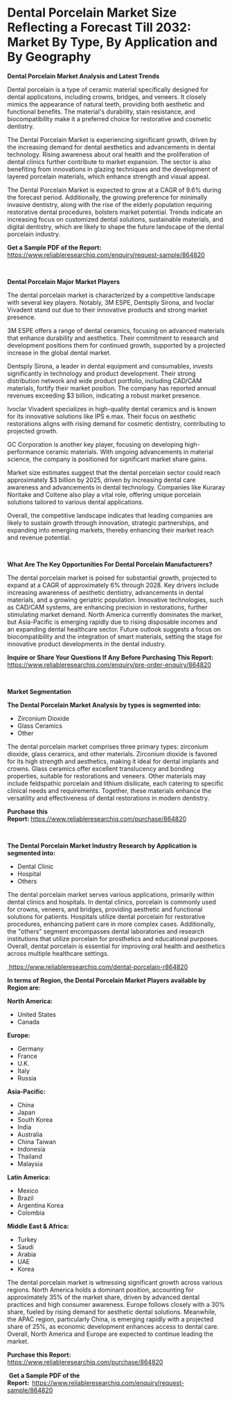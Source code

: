 <p><h1>Dental Porcelain Market Size Reflecting a Forecast Till 2032: Market By Type, By Application and By Geography</h1></p><p><strong>Dental Porcelain Market Analysis and Latest Trends</strong></p>
<p><p>Dental porcelain is a type of ceramic material specifically designed for dental applications, including crowns, bridges, and veneers. It closely mimics the appearance of natural teeth, providing both aesthetic and functional benefits. The material's durability, stain resistance, and biocompatibility make it a preferred choice for restorative and cosmetic dentistry.</p><p>The Dental Porcelain Market is experiencing significant growth, driven by the increasing demand for dental aesthetics and advancements in dental technology. Rising awareness about oral health and the proliferation of dental clinics further contribute to market expansion. The sector is also benefiting from innovations in glazing techniques and the development of layered porcelain materials, which enhance strength and visual appeal.</p><p>The Dental Porcelain Market is expected to grow at a CAGR of 9.6% during the forecast period. Additionally, the growing preference for minimally invasive dentistry, along with the rise of the elderly population requiring restorative dental procedures, bolsters market potential. Trends indicate an increasing focus on customized dental solutions, sustainable materials, and digital dentistry, which are likely to shape the future landscape of the dental porcelain industry.</p></p>
<p><strong>Get a Sample PDF of the Report:&nbsp;</strong> <a href="https://www.reliableresearchiq.com/enquiry/request-sample/864820?utm_campaign=3327&utm_medium=2&utm_source=Github&utm_content=ia&utm_term=13042025&utm_id=dental-porcelain">https://www.reliableresearchiq.com/enquiry/request-sample/864820</a></p>
<p>&nbsp;</p>
<p><strong>Dental Porcelain Major Market Players</strong></p>
<p><p>The dental porcelain market is characterized by a competitive landscape with several key players. Notably, 3M ESPE, Dentsply Sirona, and Ivoclar Vivadent stand out due to their innovative products and strong market presence. </p><p>3M ESPE offers a range of dental ceramics, focusing on advanced materials that enhance durability and aesthetics. Their commitment to research and development positions them for continued growth, supported by a projected increase in the global dental market.</p><p>Dentsply Sirona, a leader in dental equipment and consumables, invests significantly in technology and product development. Their strong distribution network and wide product portfolio, including CAD/CAM materials, fortify their market position. The company has reported annual revenues exceeding $3 billion, indicating a robust market presence.</p><p>Ivoclar Vivadent specializes in high-quality dental ceramics and is known for its innovative solutions like IPS e.max. Their focus on aesthetic restorations aligns with rising demand for cosmetic dentistry, contributing to projected growth.</p><p>GC Corporation is another key player, focusing on developing high-performance ceramic materials. With ongoing advancements in material science, the company is positioned for significant market share gains.</p><p>Market size estimates suggest that the dental porcelain sector could reach approximately $3 billion by 2025, driven by increasing dental care awareness and advancements in dental technology. Companies like Kuraray Noritake and Coltene also play a vital role, offering unique porcelain solutions tailored to various dental applications.</p><p>Overall, the competitive landscape indicates that leading companies are likely to sustain growth through innovation, strategic partnerships, and expanding into emerging markets, thereby enhancing their market reach and revenue potential.</p></p>
<p>&nbsp;</p>
<p><strong>What Are The Key Opportunities For Dental Porcelain Manufacturers?</strong></p>
<p><p>The dental porcelain market is poised for substantial growth, projected to expand at a CAGR of approximately 6% through 2028. Key drivers include increasing awareness of aesthetic dentistry, advancements in dental materials, and a growing geriatric population. Innovative technologies, such as CAD/CAM systems, are enhancing precision in restorations, further stimulating market demand. North America currently dominates the market, but Asia-Pacific is emerging rapidly due to rising disposable incomes and an expanding dental healthcare sector. Future outlook suggests a focus on biocompatibility and the integration of smart materials, setting the stage for innovative product developments in the dental industry.</p></p>
<p><strong>Inquire or Share Your Questions If Any Before Purchasing This Report:</strong> <a href="https://www.reliableresearchiq.com/enquiry/pre-order-enquiry/864820?utm_campaign=3327&utm_medium=2&utm_source=Github&utm_content=ia&utm_term=13042025&utm_id=dental-porcelain">https://www.reliableresearchiq.com/enquiry/pre-order-enquiry/864820</a></p>
<p>&nbsp;</p>
<p><strong>Market Segmentation</strong></p>
<p><strong>The Dental Porcelain Market Analysis by types is segmented into:</strong></p>
<p><ul><li>Zirconium Dioxide</li><li>Glass Ceramics</li><li>Other</li></ul></p>
<p><p>The dental porcelain market comprises three primary types: zirconium dioxide, glass ceramics, and other materials. Zirconium dioxide is favored for its high strength and aesthetics, making it ideal for dental implants and crowns. Glass ceramics offer excellent translucency and bonding properties, suitable for restorations and veneers. Other materials may include feldspathic porcelain and lithium disilicate, each catering to specific clinical needs and requirements. Together, these materials enhance the versatility and effectiveness of dental restorations in modern dentistry.</p></p>
<p><strong>Purchase this Report:&nbsp;</strong><a href="https://www.reliableresearchiq.com/purchase/864820?utm_campaign=3327&utm_medium=2&utm_source=Github&utm_content=ia&utm_term=13042025&utm_id=dental-porcelain">https://www.reliableresearchiq.com/purchase/864820</a></p>
<p>&nbsp;</p>
<p><strong>The Dental Porcelain Market Industry Research by Application is segmented into:</strong></p>
<p><ul><li>Dental Clinic</li><li>Hospital</li><li>Others</li></ul></p>
<p><p>The dental porcelain market serves various applications, primarily within dental clinics and hospitals. In dental clinics, porcelain is commonly used for crowns, veneers, and bridges, providing aesthetic and functional solutions for patients. Hospitals utilize dental porcelain for restorative procedures, enhancing patient care in more complex cases. Additionally, the "others" segment encompasses dental laboratories and research institutions that utilize porcelain for prosthetics and educational purposes. Overall, dental porcelain is essential for improving oral health and aesthetics across multiple healthcare settings.</p></p>
<p><a href="https://www.reliableresearchiq.com/dental-porcelain-r864820?utm_campaign=3327&utm_medium=2&utm_source=Github&utm_content=ia&utm_term=13042025&utm_id=dental-porcelain">&nbsp;https://www.reliableresearchiq.com/dental-porcelain-r864820</a></p>
<p><strong>In terms of Region, the Dental Porcelain Market Players available by Region are:</strong></p>
<p>
    <p> <strong> North America: </strong>
        <ul>
            <li>United States</li>
            <li>Canada</li>
        </ul>
        </p> 
    <p> <strong> Europe: </strong>
        <ul>
            <li>Germany</li>
            <li>France</li>
            <li>U.K.</li>
            <li>Italy</li>
            <li>Russia</li>
        </ul>
        </p> 
    <p> <strong> Asia-Pacific: </strong>
        <ul>
            <li>China</li>
            <li>Japan</li>
            <li>South Korea</li>
            <li>India</li>
            <li>Australia</li>
            <li>China Taiwan</li>
            <li>Indonesia</li>
            <li>Thailand</li>
            <li>Malaysia</li>
        </ul>
        </p> 
    <p> <strong> Latin America: </strong>
        <ul>
            <li>Mexico</li>
            <li>Brazil</li>
            <li>Argentina Korea</li>
            <li>Colombia</li>
        </ul>
        </p> 
    <p> <strong> Middle East & Africa: </strong>
        <ul>
            <li>Turkey</li>
            <li>Saudi</li>
            <li>Arabia</li>
            <li>UAE</li>
            <li>Korea</li>
        </ul>
    </p>
    </p>
<p><p>The dental porcelain market is witnessing significant growth across various regions. North America holds a dominant position, accounting for approximately 35% of the market share, driven by advanced dental practices and high consumer awareness. Europe follows closely with a 30% share, fueled by rising demand for aesthetic dental solutions. Meanwhile, the APAC region, particularly China, is emerging rapidly with a projected share of 25%, as economic development enhances access to dental care. Overall, North America and Europe are expected to continue leading the market.</p></p>
<p><strong>Purchase this Report: </strong><a href="https://www.reliableresearchiq.com/purchase/864820?utm_campaign=3327&utm_medium=2&utm_source=Github&utm_content=ia&utm_term=13042025&utm_id=dental-porcelain">https://www.reliableresearchiq.com/purchase/864820</a></p>
<p>&nbsp;<strong>Get a Sample PDF of the Report:&nbsp;&nbsp;</strong><a href="https://www.reliableresearchiq.com/enquiry/request-sample/864820?utm_campaign=3327&utm_medium=2&utm_source=Github&utm_content=ia&utm_term=13042025&utm_id=dental-porcelain">https://www.reliableresearchiq.com/enquiry/request-sample/864820</a></p>
<p><strong></strong></p>
<p><p></p><p></p><p></p></p>